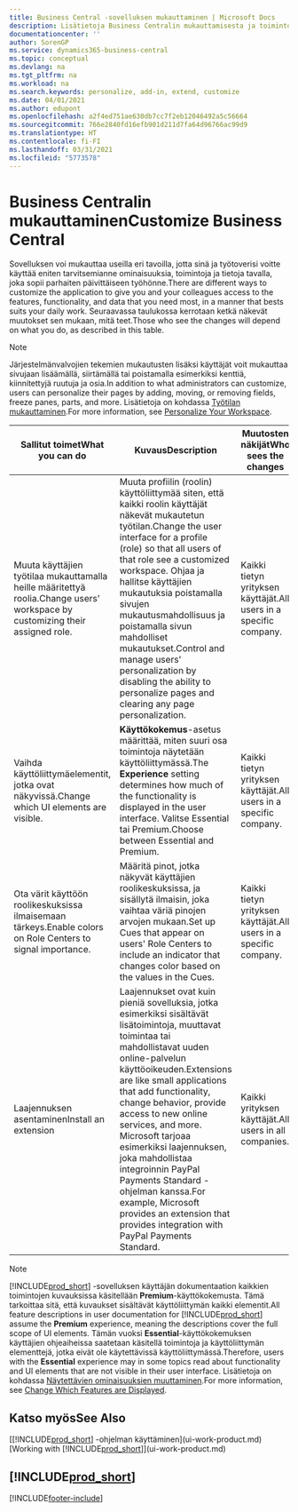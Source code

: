 ```yaml
---
title: Business Central -sovelluksen mukauttaminen | Microsoft Docs
description: Lisätietoja Business Centralin mukauttamisesta ja toimintojen lisäämisestä.
documentationcenter: ''
author: SorenGP
ms.service: dynamics365-business-central
ms.topic: conceptual
ms.devlang: na
ms.tgt_pltfrm: na
ms.workload: na
ms.search.keywords: personalize, add-in, extend, customize
ms.date: 04/01/2021
ms.author: edupont
ms.openlocfilehash: a2f4ed751ae630db7cc7f2eb12046492a5c56664
ms.sourcegitcommit: 766e2840fd16efb901d211d7fa64d96766ac99d9
ms.translationtype: HT
ms.contentlocale: fi-FI
ms.lasthandoff: 03/31/2021
ms.locfileid: "5773578"
---
```

# <a name="customize-business-central"></a><span data-ttu-id="e95ed-103">Business Centralin mukauttaminen</span><span class="sxs-lookup"><span data-stu-id="e95ed-103">Customize Business Central</span></span>
<span data-ttu-id="e95ed-104">Sovelluksen voi mukauttaa useilla eri tavoilla, jotta sinä ja työtoverisi voitte käyttää eniten tarvitsemianne ominaisuuksia, toimintoja ja tietoja tavalla, joka sopii parhaiten päivittäiseen työhönne.</span><span class="sxs-lookup"><span data-stu-id="e95ed-104">There are different ways to customize the application to give you and your colleagues access to the features, functionality, and data that you need most, in a manner that bests suits your daily work.</span></span> <span data-ttu-id="e95ed-105">Seuraavassa taulukossa kerrotaan ketkä näkevät muutokset sen mukaan, mitä teet.</span><span class="sxs-lookup"><span data-stu-id="e95ed-105">Those who see the changes will depend on what you do, as described in this table.</span></span>

> [!NOTE]
> <span data-ttu-id="e95ed-106">Järjestelmänvalvojien tekemien mukautusten lisäksi käyttäjät voit mukauttaa sivujaan lisäämällä, siirtämällä tai poistamalla esimerkiksi kenttiä, kiinnitettyjä ruutuja ja osia.</span><span class="sxs-lookup"><span data-stu-id="e95ed-106">In addition to what administrators can customize, users can personalize their pages by adding, moving, or removing fields, freeze panes, parts, and more.</span></span> <span data-ttu-id="e95ed-107">Lisätietoja on kohdassa [Työtilan mukauttaminen](ui-personalization-user.md).</span><span class="sxs-lookup"><span data-stu-id="e95ed-107">For more information, see [Personalize Your Workspace](ui-personalization-user.md).</span></span>

| <span data-ttu-id="e95ed-108">Sallitut toimet</span><span class="sxs-lookup"><span data-stu-id="e95ed-108">What you can do</span></span>    |  <span data-ttu-id="e95ed-109">Kuvaus</span><span class="sxs-lookup"><span data-stu-id="e95ed-109">Description</span></span>  |  <span data-ttu-id="e95ed-110">Muutosten näkijät</span><span class="sxs-lookup"><span data-stu-id="e95ed-110">Who sees the changes</span></span>  |  <span data-ttu-id="e95ed-111">Lisätietoja</span><span class="sxs-lookup"><span data-stu-id="e95ed-111">More information</span></span>  |
|-----|---------------|---------|-------|
|<span data-ttu-id="e95ed-112">Muuta käyttäjien työtilaa mukauttamalla heille määritettyä roolia.</span><span class="sxs-lookup"><span data-stu-id="e95ed-112">Change users' workspace by customizing their assigned role.</span></span>|<span data-ttu-id="e95ed-113">Muuta profiilin (roolin) käyttöliittymää siten, että kaikki roolin käyttäjät näkevät mukautetun työtilan.</span><span class="sxs-lookup"><span data-stu-id="e95ed-113">Change the user interface for a profile (role) so that all users of that role see a customized workspace.</span></span> <span data-ttu-id="e95ed-114">Ohjaa ja hallitse käyttäjien mukautuksia poistamalla sivujen mukautusmahdollisuus ja poistamalla sivun mahdolliset mukautukset.</span><span class="sxs-lookup"><span data-stu-id="e95ed-114">Control and manage users' personalization by disabling the ability to personalize pages and clearing any page personalization.</span></span>|<span data-ttu-id="e95ed-115">Kaikki tietyn yrityksen käyttäjät.</span><span class="sxs-lookup"><span data-stu-id="e95ed-115">All users in a specific company.</span></span>|[<span data-ttu-id="e95ed-116">Profiilien sivujen mukauttaminen</span><span class="sxs-lookup"><span data-stu-id="e95ed-116">Customize Pages for Profiles</span></span>](ui-personalization-manage.md)|
|<span data-ttu-id="e95ed-117">Vaihda käyttöliittymäelementit, jotka ovat näkyvissä.</span><span class="sxs-lookup"><span data-stu-id="e95ed-117">Change which UI elements are visible.</span></span>|<span data-ttu-id="e95ed-118">**Käyttökokemus**-asetus määrittää, miten suuri osa toimintoja näytetään käyttöliittymässä.</span><span class="sxs-lookup"><span data-stu-id="e95ed-118">The **Experience** setting determines how much of the functionality is displayed in the user interface.</span></span> <span data-ttu-id="e95ed-119">Valitse Essential tai Premium.</span><span class="sxs-lookup"><span data-stu-id="e95ed-119">Choose between Essential and Premium.</span></span>|<span data-ttu-id="e95ed-120">Kaikki tietyn yrityksen käyttäjät.</span><span class="sxs-lookup"><span data-stu-id="e95ed-120">All users in a specific company.</span></span>|[<span data-ttu-id="e95ed-121">Näytettävien ominaisuuksien muuttaminen</span><span class="sxs-lookup"><span data-stu-id="e95ed-121">Change Which Features are Displayed</span></span>](ui-experiences.md)|
|<span data-ttu-id="e95ed-122">Ota värit käyttöön roolikeskuksissa ilmaisemaan tärkeys.</span><span class="sxs-lookup"><span data-stu-id="e95ed-122">Enable colors on Role Centers to signal importance.</span></span>|<span data-ttu-id="e95ed-123">Määritä pinot, jotka näkyvät käyttäjien roolikeskuksissa, ja sisällytä ilmaisin, joka vaihtaa väriä pinojen arvojen mukaan.</span><span class="sxs-lookup"><span data-stu-id="e95ed-123">Set up Cues that appear on users' Role Centers to include an indicator that changes color based on the values in the Cues.</span></span>|<span data-ttu-id="e95ed-124">Kaikki tietyn yrityksen käyttäjät.</span><span class="sxs-lookup"><span data-stu-id="e95ed-124">All users in a specific company.</span></span>|[<span data-ttu-id="e95ed-125">Pinojen värillisen ilmaisimen määrittäminen</span><span class="sxs-lookup"><span data-stu-id="e95ed-125">Set Up a Colored Indicator on Cues</span></span>](admin-how-set-up-colored-indicator-on-cues.md)|
|<span data-ttu-id="e95ed-126">Laajennuksen asentaminen</span><span class="sxs-lookup"><span data-stu-id="e95ed-126">Install an extension</span></span>|<span data-ttu-id="e95ed-127">Laajennukset ovat kuin pieniä sovelluksia, jotka esimerkiksi sisältävät lisätoimintoja, muuttavat toimintaa tai mahdollistavat uuden online-palvelun käyttöoikeuden.</span><span class="sxs-lookup"><span data-stu-id="e95ed-127">Extensions are like small applications that add functionality, change behavior, provide access to new online services, and more.</span></span> <span data-ttu-id="e95ed-128">Microsoft tarjoaa esimerkiksi laajennuksen, joka mahdollistaa integroinnin PayPal Payments Standard -ohjelman kanssa.</span><span class="sxs-lookup"><span data-stu-id="e95ed-128">For example, Microsoft provides an extension that provides integration with PayPal Payments Standard.</span></span>|<span data-ttu-id="e95ed-129">Kaikki yrityksen käyttäjät.</span><span class="sxs-lookup"><span data-stu-id="e95ed-129">All users in all companies.</span></span>|[<span data-ttu-id="e95ed-130">Laajennusten käyttämisen mukauttaminen</span><span class="sxs-lookup"><span data-stu-id="e95ed-130">Customizing Using Extensions</span></span>](ui-extensions.md)|
> [!NOTE]
> <span data-ttu-id="e95ed-131">[!INCLUDE[prod_short](includes/prod_short.md)] -sovelluksen käyttäjän dokumentaation kaikkien toimintojen kuvauksissa käsitellään **Premium**-käyttökokemusta. Tämä tarkoittaa sitä, että kuvaukset sisältävät käyttöliittymän kaikki elementit.</span><span class="sxs-lookup"><span data-stu-id="e95ed-131">All feature descriptions in user documentation for [!INCLUDE[prod_short](includes/prod_short.md)] assume the **Premium** experience, meaning the descriptions cover the full scope of UI elements.</span></span> <span data-ttu-id="e95ed-132">Tämän vuoksi **Essential**-käyttökokemuksen käyttäjien ohjeaiheissa saatetaan käsitellä toimintoja ja käyttöliittymän elementtejä, jotka eivät ole käytettävissä käyttöliittymässä.</span><span class="sxs-lookup"><span data-stu-id="e95ed-132">Therefore, users with the **Essential** experience may in some topics read about functionality and UI elements that are not visible in their user interface.</span></span> <span data-ttu-id="e95ed-133">Lisätietoja on kohdassa [Näytettävien ominaisuuksien muuttaminen](ui-experiences.md).</span><span class="sxs-lookup"><span data-stu-id="e95ed-133">For more information, see [Change Which Features are Displayed](ui-experiences.md).</span></span>

## <a name="see-also"></a><span data-ttu-id="e95ed-134">Katso myös</span><span class="sxs-lookup"><span data-stu-id="e95ed-134">See Also</span></span>
<span data-ttu-id="e95ed-135">[[!INCLUDE[prod_short](includes/prod_short.md)] -ohjelman käyttäminen](ui-work-product.md)</span><span class="sxs-lookup"><span data-stu-id="e95ed-135">[Working with [!INCLUDE[prod_short](includes/prod_short.md)]](ui-work-product.md)</span></span>  

## [!INCLUDE[prod_short](includes/free_trial_md.md)]  


[!INCLUDE[footer-include](includes/footer-banner.md)]